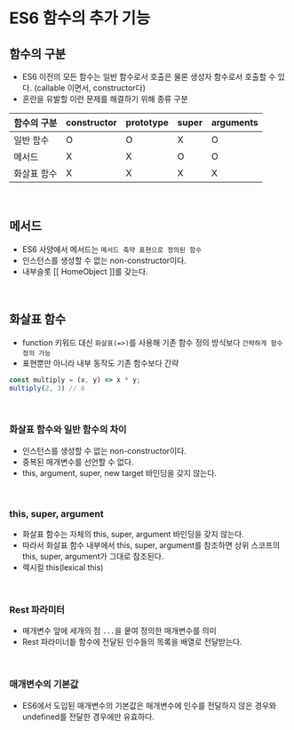 # ES6 함수의 추가 기능

## 함수의 구분

- ES6 이전의 모든 함수는 일반 함수로서 호출은 물론 생성자 함수로서 호출할 수 있다. (callable 이면서, constructor다)
- 혼란을 유발할 이런 문제를 해결하기 위해 종류 구분

| 함수의 구분 | constructor | prototype | super | arguments |
|------------|-------------|-----------|-------|-----------|
| 일반 함수  | O           | O         | X     | O         |
| 메서드     | X           | X         | O     | O         |
| 화살표 함수 | X           | X         | X     | X         |

<br>

## 메서드

- ES6 사양에서 메서드는 `메서드 축약 표현으로 정의된 함수`
- 인스턴스를 생성할 수 없는 non-constructor이다.
- 내부슬롯 [[ HomeObject ]]를 갖는다.

<br>

## 화살표 함수
- function 키워드 대신 `화살표(=>)`를 사용해 기존 함수 정의 방식보다 `간략하게 함수 정의 가능`
-  표현뿐만 아니라 내부 동작도 기존 함수보다 간략

```javascript
const multiply = (x, y) => x * y;
multiply(2, 3) // 6
```

<br>

### 화살표 함수와 일반 함수의 차이
- 인스턴스를 생성할 수 없는 non-constructor이다.
- 중복된 매개변수를 선언할 수 없다.
- this, argument, super, new target 바인딩을 갖지 않는다.

<br>

### this, super, argument
- 화살표 함수는 자체의 this, super, argument 바인딩을 갖지 않는다. 
- 따라서 화살표 함수 내부에서 this, super, argument를 참조하면 상위 스코프의 this, super, argument가 그대로 참조된다.
- 렉시컬 this(lexical this)

<br>

### Rest 파라미터
- 매개변수 앞에 세개의 점 `...`을 뭍여 정의한 매개변수를 의미
- Rest 파라미너틑 함수에 전달된 인수들의 목록을 배열로 전달받는다.

<br>

### 매개변수의 기본값
- ES6에서 도입된 매개변수의 기본값은 매개변수에 인수를 전달하지 않은 경우와 undefined를 전달한 경우에만 유효하다.
